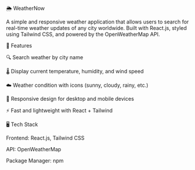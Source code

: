 🌦️ WeatherNow

A simple and responsive weather application that allows users to search for real-time weather updates of any city worldwide. Built with React.js, styled using Tailwind CSS, and powered by the OpenWeatherMap API.

🚀 Features

🔍 Search weather by city name

🌡️ Display current temperature, humidity, and wind speed

☁️ Weather condition with icons (sunny, cloudy, rainy, etc.)

📱 Responsive design for desktop and mobile devices

⚡ Fast and lightweight with React + Tailwind

🖥️ Tech Stack

Frontend: React.js, Tailwind CSS

API: OpenWeatherMap

Package Manager: npm
